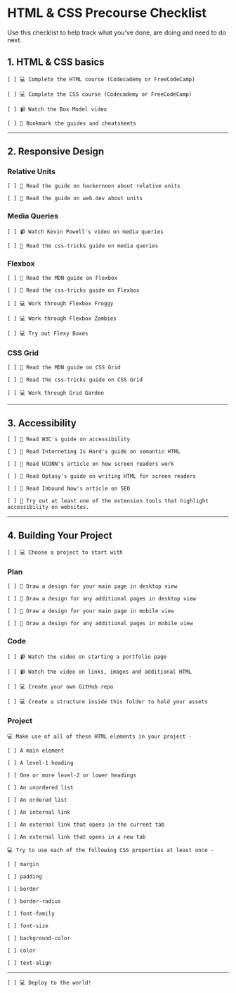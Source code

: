 # HTML & CSS Precourse Checklist

Use this checklist to help track what you've done, are doing and need to do next.

## 1. HTML & CSS basics

    [ ] 💻 Complete the HTML course (Codecademy or FreeCodeCamp)

    [ ] 💻 Complete the CSS course (Codecademy or FreeCodeCamp)

    [ ] 📹 Watch the Box Model video

    [ ] 📖 Bookmark the guides and cheatsheets

---

## 2. Responsive Design

### Relative Units

    [ ] 📖 Read the guide on hackernoon about relative units

    [ ] 📖 Read the guide on web.dev about units

### Media Queries

    [ ] 📹 Watch Kevin Powell's video on media queries

    [ ] 📖 Read the css-tricks guide on media queries

### Flexbox

    [ ] 📖 Read the MDN guide on Flexbox

    [ ] 📖 Read the css-tricks guide on Flexbox

    [ ] 💻 Work through Flexbox Froggy

    [ ] 💻 Work through Flexbox Zombies

    [ ] 💻 Try out Flexy Boxes

### CSS Grid

    [ ] 📖 Read the MDN guide on CSS Grid

    [ ] 📖 Read the css-tricks guide on CSS Grid

    [ ] 💻 Work through Grid Garden

---

## 3. Accessibility 

    [ ] 📖 Read W3C's guide on accessibility

    [ ] 📖 Read Interneting Is Hard's guide on semantic HTML

    [ ] 📖 Read UCONN's article on how screen readers work

    [ ] 📖 Read Optasy's guide on writing HTML for screen readers

    [ ] 📖 Read Inbound Now's article on SEO

    [ ] 🔧 Try out at least one of the extension tools that highlight accessibility on websites.

--- 

## 4. Building Your Project

    [ ] 💻 Choose a project to start with

### Plan

    [ ] 🔧 Draw a design for your main page in desktop view

    [ ] 🔧 Draw a design for any additional pages in desktop view

    [ ] 🔧 Draw a design for your main page in mobile view

    [ ] 🔧 Draw a design for any additional pages in mobile view

### Code

    [ ] 📹 Watch the video on starting a portfolio page

    [ ] 📹 Watch the video on links, images and additional HTML

    [ ] 💻 Create your own GitHub repo

    [ ] 💻 Create a structure inside this folder to hold your assets

### Project

    💻 Make use of all of these HTML elements in your project - 

    [ ] A main element

    [ ] A level-1 heading

    [ ] One or more level-2 or lower headings

    [ ] An unordered list

    [ ] An ordered list

    [ ] An internal link

    [ ] An external link that opens in the current tab

    [ ] An external link that opens in a new tab

    💻 Try to use each of the following CSS properties at least once - 

    [ ] margin

    [ ] padding

    [ ] border

    [ ] border-radius

    [ ] font-family

    [ ] font-size

    [ ] background-color

    [ ] color

    [ ] text-align

---
    [ ] 💻 Deploy to the world!

